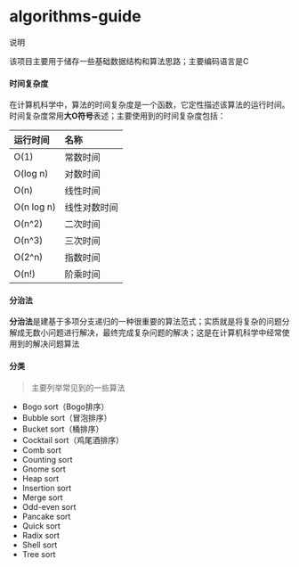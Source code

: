 # algorithms-guide

说明

该项目主要用于储存一些基础数据结构和算法思路；主要编码语言是C

#### 时间复杂度

在计算机科学中，算法的时间复杂度是一个函数，它定性描述该算法的运行时间。时间复杂度常用**大O符号**表述；主要使用到的时间复杂度包括：

| 运行时间   | 名称         |
| :--------- | :----------- |
| O(1)       | 常数时间     |
| O(log n)   | 对数时间     |
| O(n)       | 线性时间     |
| O(n log n) | 线性对数时间 |
| O(n^2)     | 二次时间     |
| O(n^3)     | 三次时间     |
| O(2^n)     | 指数时间     |
| O(n!)      | 阶乘时间     |



#### 分治法

**分治法**是建基于多项分支递归的一种很重要的算法范式；实质就是将复杂的问题分解成无数小问题进行解决，最终完成复杂问题的解决；这是在计算机科学中经常使用到的解决问题算法

#### 分类

> 主要列举常见到的一些算法

* Bogo sort（Bogo排序）
* Bubble sort（冒泡排序）
* Bucket sort（桶排序）
* Cocktail sort（鸡尾酒排序）
* Comb sort
* Counting sort
* Gnome sort
* Heap sort
* Insertion sort
* Merge sort
* Odd-even sort
* Pancake sort
* Quick sort
* Radix sort
* Shell sort
* Tree sort